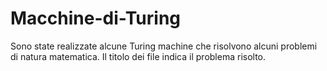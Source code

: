 # Macchine-di-Turing
Sono state realizzate alcune Turing machine che risolvono alcuni problemi di natura matematica.
Il titolo dei file indica il problema risolto.
